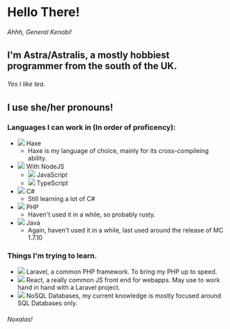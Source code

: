 # Hello There!
###### Ahhh, General Kenobi!

## I'm Astra/Astralis, a mostly hobbiest programmer from the south of the UK.
###### Yes I like tea.
## I use she/her pronouns!

### Languages I can work in (In order of proficency):
 - ![](https://icons-for-free.com/download-icon-vscode+icons+type+haxe-1324451316628400255_32.png) Haxe
    - Haxe is my language of choice, mainly for its cross-compileing ability.
 - ![](https://icons-for-free.com/download-icon-nodejs+original-1324760553994193787_32.png) With NodeJS
    - ![](https://icons-for-free.com/download-icon-javascript+original-1324760550805182024_32.png) JavaScript
    - ![](https://icons-for-free.com/download-icon-typescript+original-1324760574003158198_32.png) TypeScript
 - ![](https://icons-for-free.com/download-icon-csharp+original-1324760527377153447_32.png) C#
    - Still learning a lot of C#
 - ![](https://icons-for-free.com/download-icon-php+plain-1324760555060951567_32.png) PHP
    - Haven't used it in a while, so probably rusty.
 - ![](https://icons-for-free.com/download-icon-java+original-1324760550667278175_32.png) Java
    - Again, haven't used it in a while, last used around the release of MC 1.7.10

### Things I'm trying to learn.
 - ![](https://icons-for-free.com/download-icon-development+js+laravel+logo+icon-1320184809513071373_32.png) Laravel, a common PHP framework. To bring my PHP up to speed.
 - ![](https://icons-for-free.com/download-icon-react+original-1324760565814167828_32.png) React, a really common JS front end for webapps. May use to work hand in hand with a Laravel project.
 - ![](https://icons-for-free.com/download-icon-database-131964752588502017_32.png) NoSQL Databases, my current knowledge is mostly focused around SQL Databases only.

###### Noxalas!
